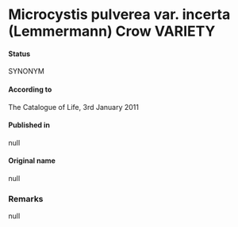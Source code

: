 # Microcystis pulverea var. incerta (Lemmermann) Crow VARIETY

#### Status
SYNONYM

#### According to
The Catalogue of Life, 3rd January 2011

#### Published in
null

#### Original name
null

### Remarks
null